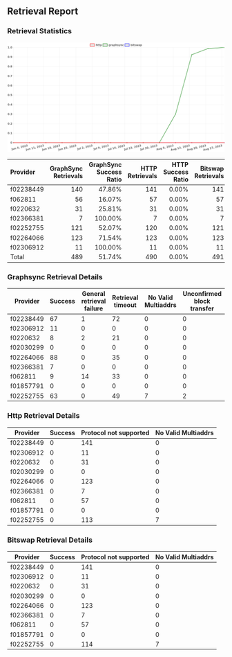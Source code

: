 ## Retrieval Report
### Retrieval Statistics
<img src="https://raw.githubusercontent.com/data-preservation-programs/filplus-checker-assets/main/filecoin-project/filecoin-plus-large-datasets/issues/1561/1693676362630.png"/>

| Provider  | GraphSync Retrievals | GraphSync Success Ratio | HTTP Retrievals | HTTP Success Ratio | Bitswap Retrievals | Bitswap Success Ratio |
| :-------- | -------------------: | ----------------------: | --------------: | -----------------: | -----------------: | --------------------: |
| f02238449 |                  140 |                  47.86% |             141 |              0.00% |                141 |                 0.00% |
| f062811   |                   56 |                  16.07% |              57 |              0.00% |                 57 |                 0.00% |
| f0220632  |                   31 |                  25.81% |              31 |              0.00% |                 31 |                 0.00% |
| f02366381 |                    7 |                 100.00% |               7 |              0.00% |                  7 |                 0.00% |
| f02252755 |                  121 |                  52.07% |             120 |              0.00% |                121 |                 0.00% |
| f02264066 |                  123 |                  71.54% |             123 |              0.00% |                123 |                 0.00% |
| f02306912 |                   11 |                 100.00% |              11 |              0.00% |                 11 |                 0.00% |
| Total     |                  489 |                  51.74% |             490 |              0.00% |                491 |                 0.00% |

### Graphsync Retrieval Details
| Provider  | Success | General retrieval failure | Retrieval timeout | No Valid Multiaddrs | Unconfirmed block transfer |
| --------- | ------- | ------------------------- | ----------------- | ------------------- | -------------------------- |
| f02238449 | 67      | 1                         | 72                | 0                   | 0                          |
| f02306912 | 11      | 0                         | 0                 | 0                   | 0                          |
| f0220632  | 8       | 2                         | 21                | 0                   | 0                          |
| f02030299 | 0       | 0                         | 0                 | 0                   | 0                          |
| f02264066 | 88      | 0                         | 35                | 0                   | 0                          |
| f02366381 | 7       | 0                         | 0                 | 0                   | 0                          |
| f062811   | 9       | 14                        | 33                | 0                   | 0                          |
| f01857791 | 0       | 0                         | 0                 | 0                   | 0                          |
| f02252755 | 63      | 0                         | 49                | 7                   | 2                          |

### Http Retrieval Details
| Provider  | Success | Protocol not supported | No Valid Multiaddrs |
| --------- | ------- | ---------------------- | ------------------- |
| f02238449 | 0       | 141                    | 0                   |
| f02306912 | 0       | 11                     | 0                   |
| f0220632  | 0       | 31                     | 0                   |
| f02030299 | 0       | 0                      | 0                   |
| f02264066 | 0       | 123                    | 0                   |
| f02366381 | 0       | 7                      | 0                   |
| f062811   | 0       | 57                     | 0                   |
| f01857791 | 0       | 0                      | 0                   |
| f02252755 | 0       | 113                    | 7                   |

### Bitswap Retrieval Details
| Provider  | Success | Protocol not supported | No Valid Multiaddrs |
| --------- | ------- | ---------------------- | ------------------- |
| f02238449 | 0       | 141                    | 0                   |
| f02306912 | 0       | 11                     | 0                   |
| f0220632  | 0       | 31                     | 0                   |
| f02030299 | 0       | 0                      | 0                   |
| f02264066 | 0       | 123                    | 0                   |
| f02366381 | 0       | 7                      | 0                   |
| f062811   | 0       | 57                     | 0                   |
| f01857791 | 0       | 0                      | 0                   |
| f02252755 | 0       | 114                    | 7                   |
